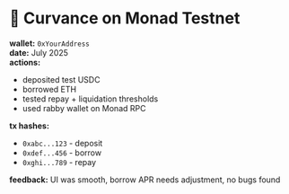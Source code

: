 # 🧪 Curvance on Monad Testnet

**wallet:** `0xYourAddress`  
**date:** July 2025  
**actions:**
- deposited test USDC  
- borrowed ETH  
- tested repay + liquidation thresholds  
- used rabby wallet on Monad RPC

**tx hashes:**
- `0xabc...123` - deposit  
- `0xdef...456` - borrow  
- `0xghi...789` - repay  

**feedback:** UI was smooth, borrow APR needs adjustment, no bugs found  


